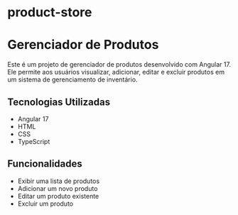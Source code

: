# product-store

# Gerenciador de Produtos

Este é um projeto de gerenciador de produtos desenvolvido com Angular 17. Ele permite aos usuários visualizar, adicionar, editar e excluir produtos em um sistema de gerenciamento de inventário.

## Tecnologias Utilizadas

- Angular 17
- HTML
- CSS
- TypeScript

## Funcionalidades

- Exibir uma lista de produtos
- Adicionar um novo produto
- Editar um produto existente
- Excluir um produto
